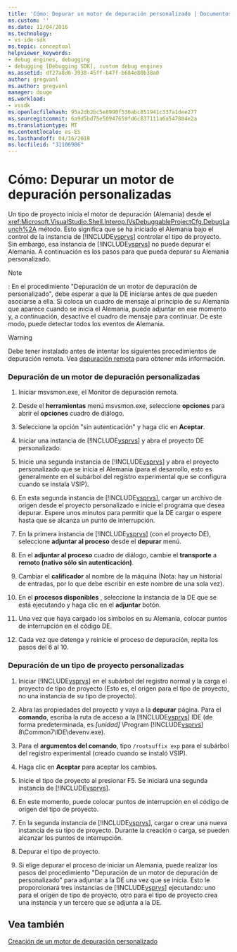 ```yaml
---
title: 'Cómo: Depurar un motor de depuración personalizado | Documentos de Microsoft'
ms.custom: ''
ms.date: 11/04/2016
ms.technology:
- vs-ide-sdk
ms.topic: conceptual
helpviewer_keywords:
- debug engines, debugging
- debugging [Debugging SDK], custom debug engines
ms.assetid: df27a8d6-3938-45ff-b47f-b684e80b38a0
author: gregvanl
ms.author: gregvanl
manager: douge
ms.workload:
- vssdk
ms.openlocfilehash: 95a2db2bc5e8990f536abc851941c337a1dee277
ms.sourcegitcommit: 6a9d5bd75e50947659fd6c837111a6a547884e2a
ms.translationtype: MT
ms.contentlocale: es-ES
ms.lasthandoff: 04/16/2018
ms.locfileid: "31106986"
---
```

# <a name="how-to-debug-a-custom-debug-engine"></a>Cómo: Depurar un motor de depuración personalizadas
Un tipo de proyecto inicia el motor de depuración (Alemania) desde el <xref:Microsoft.VisualStudio.Shell.Interop.IVsDebuggableProjectCfg.DebugLaunch%2A> método. Esto significa que se ha iniciado el Alemania bajo el control de la instancia de [!INCLUDE[vsprvs](../../code-quality/includes/vsprvs_md.md)] controlar el tipo de proyecto. Sin embargo, esa instancia de [!INCLUDE[vsprvs](../../code-quality/includes/vsprvs_md.md)] no puede depurar el Alemania. A continuación es los pasos para que pueda depurar su Alemania personalizado.  
  
> [!NOTE]
>  : En el procedimiento "Depuración de un motor de depuración de personalizado", debe esperar a que la DE iniciarse antes de que pueden asociarse a ella. Si coloca un cuadro de mensaje al principio de su Alemania que aparece cuando se inicia el Alemania, puede adjuntar en ese momento y, a continuación, desactive el cuadro de mensaje para continuar. De este modo, puede detectar todos los eventos de Alemania.  
  
> [!WARNING]
>  Debe tener instalado antes de intentar los siguientes procedimientos de depuración remota. Vea [depuración remota](../../debugger/remote-debugging.md) para obtener más información.  
  
### <a name="debugging-a-custom-debug-engine"></a>Depuración de un motor de depuración personalizadas  
  
1.  Iniciar msvsmon.exe, el Monitor de depuración remota.  
  
2.  Desde el **herramientas** menú msvsmon.exe, seleccione **opciones** para abrir el **opciones** cuadro de diálogo.  
  
3.  Seleccione la opción "sin autenticación" y haga clic en **Aceptar**.  
  
4.  Iniciar una instancia de [!INCLUDE[vsprvs](../../code-quality/includes/vsprvs_md.md)] y abra el proyecto DE personalizado.  
  
5.  Inicie una segunda instancia de [!INCLUDE[vsprvs](../../code-quality/includes/vsprvs_md.md)] y abra el proyecto personalizado que se inicia el Alemania (para el desarrollo, esto es generalmente en el subárbol del registro experimental que se configura cuando se instala VSIP).  
  
6.  En esta segunda instancia de [!INCLUDE[vsprvs](../../code-quality/includes/vsprvs_md.md)], cargar un archivo de origen desde el proyecto personalizado e inicie el programa que desea depurar. Espere unos minutos para permitir que la DE cargar o espere hasta que se alcanza un punto de interrupción.  
  
7.  En la primera instancia de [!INCLUDE[vsprvs](../../code-quality/includes/vsprvs_md.md)] (con el proyecto DE), seleccione **adjuntar al proceso** desde el **depurar** menú.  
  
8.  En el **adjuntar al proceso** cuadro de diálogo, cambie el **transporte** a **remoto (nativo sólo sin autenticación)**.  
  
9. Cambiar el **calificador** al nombre de la máquina (Nota: hay un historial de entradas, por lo que debe escribir en este nombre de una sola vez).  
  
10. En el **procesos disponibles** , seleccione la instancia de la DE que se está ejecutando y haga clic en el **adjuntar** botón.  
  
11. Una vez que haya cargado los símbolos en su Alemania, colocar puntos de interrupción en el código DE.  
  
12. Cada vez que detenga y reinicie el proceso de depuración, repita los pasos del 6 al 10.  
  
### <a name="debugging-a-custom-project-type"></a>Depuración de un tipo de proyecto personalizadas  
  
1.  Iniciar [!INCLUDE[vsprvs](../../code-quality/includes/vsprvs_md.md)] en el subárbol del registro normal y la carga el proyecto de tipo de proyecto (Esto es, el origen para el tipo de proyecto, no una instancia de su tipo de proyecto).  
  
2.  Abra las propiedades del proyecto y vaya a la **depurar** página. Para el **comando**, escriba la ruta de acceso a la [!INCLUDE[vsprvs](../../code-quality/includes/vsprvs_md.md)] IDE (de forma predeterminada, es *[unidad]* \Program [!INCLUDE[vsprvs](../../code-quality/includes/vsprvs_md.md)] 8\Common7\IDE\devenv.exe).  
  
3.  Para el **argumentos del comando**, tipo `/rootsuffix exp` para el subárbol del registro experimental (creado cuando se instaló VSIP).  
  
4.  Haga clic en **Aceptar** para aceptar los cambios.  
  
5.  Inicie el tipo de proyecto al presionar F5. Se iniciará una segunda instancia de [!INCLUDE[vsprvs](../../code-quality/includes/vsprvs_md.md)].  
  
6.  En este momento, puede colocar puntos de interrupción en el código de origen del tipo de proyecto.  
  
7.  En la segunda instancia de [!INCLUDE[vsprvs](../../code-quality/includes/vsprvs_md.md)], cargar o crear una nueva instancia de su tipo de proyecto. Durante la creación o carga, se pueden alcanzar los puntos de interrupción.  
  
8.  Depurar el tipo de proyecto.  
  
9. Si elige depurar el proceso de iniciar un Alemania, puede realizar los pasos del procedimiento "Depuración de un motor de depuración de personalizado" para adjuntar a la DE una vez que se inicia. Esto le proporcionará tres instancias de [!INCLUDE[vsprvs](../../code-quality/includes/vsprvs_md.md)] ejecutando: uno para el origen de tipo de proyecto, otro para el tipo de proyecto crea una instancia y un tercero que se adjunta a la DE.  
  
## <a name="see-also"></a>Vea también  
 [Creación de un motor de depuración personalizado](../../extensibility/debugger/creating-a-custom-debug-engine.md)